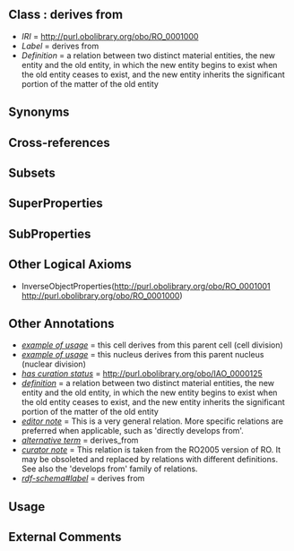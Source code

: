 
## Class : derives from

 * *IRI* = http://purl.obolibrary.org/obo/RO_0001000
 * *Label* = derives from
 * *Definition* = a relation between two distinct material entities, the new entity and the old entity, in which the new entity begins to exist when the old entity ceases to exist, and the new entity inherits the significant portion of the matter of the old entity

## Synonyms


## Cross-references


## Subsets


## SuperProperties


## SubProperties


## Other Logical Axioms

 * InverseObjectProperties(<http://purl.obolibrary.org/obo/RO_0001001> <http://purl.obolibrary.org/obo/RO_0001000>)

## Other Annotations

 * *[example of usage](../../IAO/12/IAO_0000112.md)* = this cell derives from this parent cell (cell division)
 * *[example of usage](../../IAO/12/IAO_0000112.md)* = this nucleus derives from this parent nucleus (nuclear division)
 * *[has curation status](../../IAO/14/IAO_0000114.md)* = http://purl.obolibrary.org/obo/IAO_0000125
 * *[definition](../../IAO/15/IAO_0000115.md)* = a relation between two distinct material entities, the new entity and the old entity, in which the new entity begins to exist when the old entity ceases to exist, and the new entity inherits the significant portion of the matter of the old entity
 * *[editor note](../../IAO/16/IAO_0000116.md)* = This is a very general relation. More specific relations are preferred when applicable, such as 'directly develops from'.
 * *[alternative term](../../IAO/18/IAO_0000118.md)* = derives_from
 * *[curator note](../../IAO/32/IAO_0000232.md)* = This relation is taken from the RO2005 version of RO. It may be obsoleted and replaced by relations with different definitions. See also the 'develops from' family of relations.
 * *[rdf-schema#label](../../el/rdf-schema#label.md)* = derives from

## Usage


## External Comments

